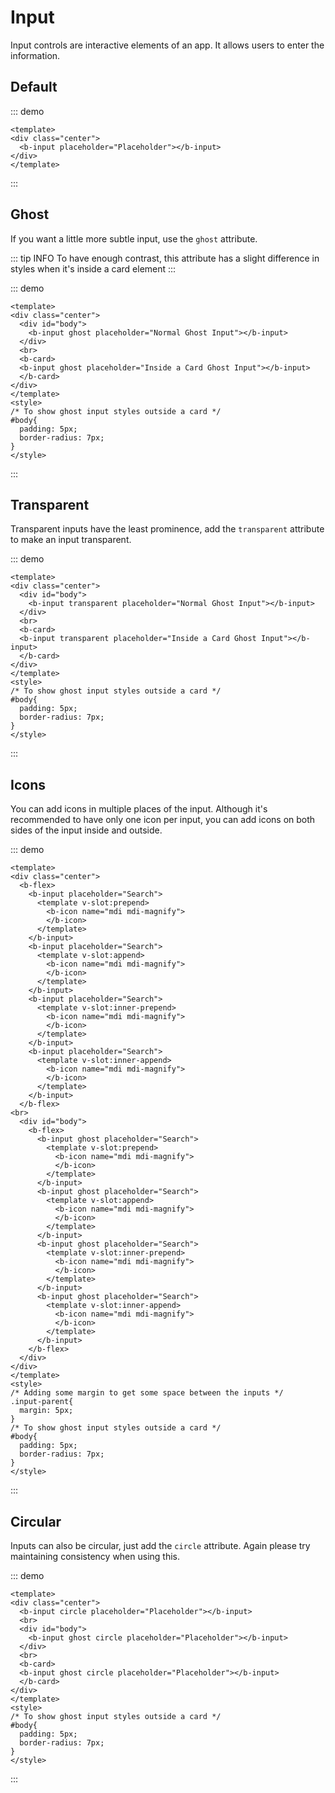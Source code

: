 # Input

Input controls are interactive elements of an app. It allows users to enter the information.

## Default

::: demo
```vue
<template>
<div class="center">
  <b-input placeholder="Placeholder"></b-input>
</div>
</template>
```
:::

## Ghost

If you want a little more subtle input, use the `ghost` attribute.

::: tip INFO
To have enough contrast, this attribute has a slight difference in styles when it's inside a card element
:::

::: demo
```vue
<template>
<div class="center">
  <div id="body">
    <b-input ghost placeholder="Normal Ghost Input"></b-input>
  </div>
  <br>
  <b-card>
  <b-input ghost placeholder="Inside a Card Ghost Input"></b-input>
  </b-card>
</div>
</template>
<style>
/* To show ghost input styles outside a card */
#body{
  padding: 5px;
  border-radius: 7px;
}
</style>
```
:::

## Transparent

Transparent inputs have the least prominence, add the `transparent` attribute to make an input transparent.

::: demo
```vue
<template>
<div class="center">
  <div id="body">
    <b-input transparent placeholder="Normal Ghost Input"></b-input>
  </div>
  <br>
  <b-card>
  <b-input transparent placeholder="Inside a Card Ghost Input"></b-input>
  </b-card>
</div>
</template>
<style>
/* To show ghost input styles outside a card */
#body{
  padding: 5px;
  border-radius: 7px;
}
</style>
```
:::

## Icons

You can add icons in multiple places of the input. Although it's recommended to have only one icon per input, you can add icons on both sides of the input inside and outside.

::: demo
```vue
<template>
<div class="center">
  <b-flex>
    <b-input placeholder="Search">
      <template v-slot:prepend>
        <b-icon name="mdi mdi-magnify">
        </b-icon>
      </template>
    </b-input>
    <b-input placeholder="Search">
      <template v-slot:append>
        <b-icon name="mdi mdi-magnify">
        </b-icon>
      </template>
    </b-input>
    <b-input placeholder="Search">
      <template v-slot:inner-prepend>
        <b-icon name="mdi mdi-magnify">
        </b-icon>
      </template>
    </b-input>
    <b-input placeholder="Search">
      <template v-slot:inner-append>
        <b-icon name="mdi mdi-magnify">
        </b-icon>
      </template>
    </b-input>
  </b-flex>
<br>
  <div id="body">
    <b-flex>
      <b-input ghost placeholder="Search">
        <template v-slot:prepend>
          <b-icon name="mdi mdi-magnify">
          </b-icon>
        </template>
      </b-input>
      <b-input ghost placeholder="Search">
        <template v-slot:append>
          <b-icon name="mdi mdi-magnify">
          </b-icon>
        </template>
      </b-input>
      <b-input ghost placeholder="Search">
        <template v-slot:inner-prepend>
          <b-icon name="mdi mdi-magnify">
          </b-icon>
        </template>
      </b-input>
      <b-input ghost placeholder="Search">
        <template v-slot:inner-append>
          <b-icon name="mdi mdi-magnify">
          </b-icon>
        </template>
      </b-input>
    </b-flex>
  </div>
</div>
</template>
<style>
/* Adding some margin to get some space between the inputs */
.input-parent{
  margin: 5px;
}
/* To show ghost input styles outside a card */
#body{
  padding: 5px;
  border-radius: 7px;
}
</style>
```
:::

## Circular

Inputs can also be circular, just add the `circle` attribute. Again please try maintaining consistency when using this.

::: demo
```vue
<template>
<div class="center">
  <b-input circle placeholder="Placeholder"></b-input>
  <br>
  <div id="body">
    <b-input ghost circle placeholder="Placeholder"></b-input>
  </div>
  <br>
  <b-card>
  <b-input ghost circle placeholder="Placeholder"></b-input>
  </b-card>
</div>
</template>
<style>
/* To show ghost input styles outside a card */
#body{
  padding: 5px;
  border-radius: 7px;
}
</style>
```
:::